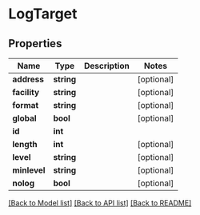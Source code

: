 # LogTarget

## Properties
Name | Type | Description | Notes
------------ | ------------- | ------------- | -------------
**address** | **string** |  | [optional] 
**facility** | **string** |  | [optional] 
**format** | **string** |  | [optional] 
**global** | **bool** |  | [optional] 
**id** | **int** |  | 
**length** | **int** |  | [optional] 
**level** | **string** |  | [optional] 
**minlevel** | **string** |  | [optional] 
**nolog** | **bool** |  | [optional] 

[[Back to Model list]](../../README.md#documentation-for-models) [[Back to API list]](../../README.md#documentation-for-api-endpoints) [[Back to README]](../../README.md)

